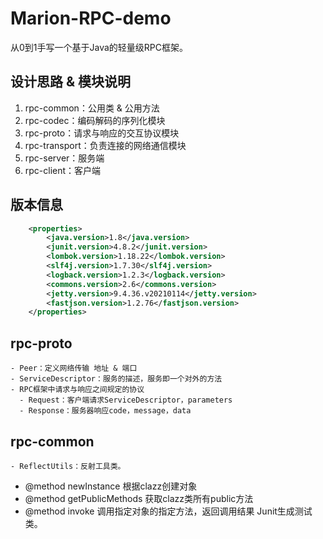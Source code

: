 # Marion-RPC-demo
从0到1手写一个基于Java的轻量级RPC框架。

## 设计思路 & 模块说明
1. rpc-common：公用类 & 公用方法
2. rpc-codec：编码解码的序列化模块
3. rpc-proto：请求与响应的交互协议模块
4. rpc-transport：负责连接的网络通信模块
5. rpc-server：服务端
6. rpc-client：客户端

## 版本信息
```xml
    <properties>
        <java.version>1.8</java.version>
        <junit.version>4.8.2</junit.version>
        <lombok.version>1.18.22</lombok.version>
        <slf4j.version>1.7.30</slf4j.version>
        <logback.version>1.2.3</logback.version>
        <commons.version>2.6</commons.version>
        <jetty.version>9.4.36.v20210114</jetty.version>
        <fastjson.version>1.2.76</fastjson.version>
    </properties>
```
## rpc-proto
    - Peer：定义网络传输 地址 & 端口
    - ServiceDescriptor：服务的描述，服务即一个对外的方法
    - RPC框架中请求与响应之间规定的协议
      - Request：客户端请求ServiceDescriptor，parameters
      - Response：服务器响应code，message，data
## rpc-common
    - ReflectUtils：反射工具类。
* @method newInstance 根据clazz创建对象
* @method getPublicMethods 获取clazz类所有public方法
* @method invoke 调用指定对象的指定方法，返回调用结果
Junit生成测试类。
